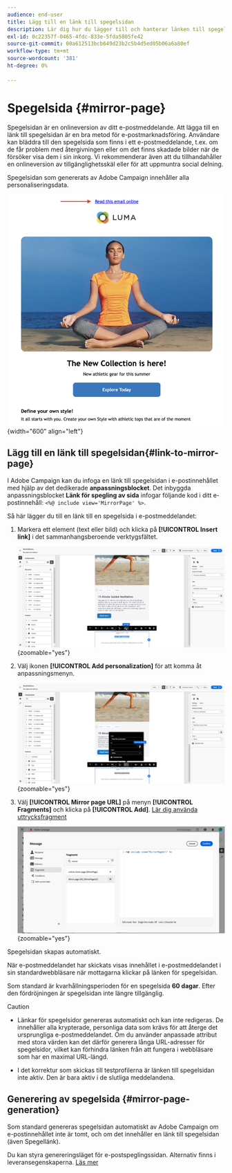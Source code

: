 ```yaml
---
audience: end-user
title: Lägg till en länk till spegelsidan
description: Lär dig hur du lägger till och hanterar länken till spegelsidan
exl-id: 0c22357f-0465-4fdc-833e-5fda5805fe42
source-git-commit: 00a612513bcb649d23b2c5b4d5ed05b06a6a80ef
workflow-type: tm+mt
source-wordcount: '381'
ht-degree: 0%

---
```


# Spegelsida {#mirror-page}

Spegelsidan är en onlineversion av ditt e-postmeddelande. Att lägga till en länk till spegelsidan är en bra metod för e-postmarknadsföring. Användare kan bläddra till den spegelsida som finns i ett e-postmeddelande, t.ex. om de får problem med återgivningen eller om det finns skadade bilder när de försöker visa dem i sin inkorg. Vi rekommenderar även att du tillhandahåller en onlineversion av tillgänglighetsskäl eller för att uppmuntra social delning.

Spegelsidan som genererats av Adobe Campaign innehåller alla personaliseringsdata.

![Spegellänksexempel](assets/mirror-page-link.png){width="600" align="left"}

## Lägg till en länk till spegelsidan{#link-to-mirror-page}

I Adobe Campaign kan du infoga en länk till spegelsidan i e-postinnehållet med hjälp av det dedikerade **anpassningsblocket**. Det inbyggda anpassningsblocket **Länk för spegling av sida** infogar följande kod i ditt e-postinnehåll: `<%@ include view='MirrorPage' %>`.

Så här lägger du till en länk till en spegelsida i e-postmeddelandet:

1. Markera ett element (text eller bild) och klicka på **[!UICONTROL Insert link]** i det sammanhangsberoende verktygsfältet.

   ![](assets/message-tracking-mirror-page.png){zoomable="yes"}

1. Välj ikonen **[!UICONTROL Add personalization]** för att komma åt anpassningsmenyn.

   ![](assets/message-tracking-mirror-page_2.png){zoomable="yes"}

1. Välj **[!UICONTROL Mirror page URL]** på menyn **[!UICONTROL Fragments]** och klicka på **[!UICONTROL Add]**. [Lär dig använda uttrycksfragment](../content/use-expression-fragments.md)

   ![](assets/message-tracking-mirror-page_3.png){zoomable="yes"}

Spegelsidan skapas automatiskt.

När e-postmeddelandet har skickats visas innehållet i e-postmeddelandet i sin standardwebbläsare när mottagarna klickar på länken för spegelsidan.

Som standard är kvarhållningsperioden för en spegelsida **60 dagar**. Efter den fördröjningen är spegelsidan inte längre tillgänglig.

>[!CAUTION]
>
>* Länkar för spegelsidor genereras automatiskt och kan inte redigeras. De innehåller alla krypterade, personliga data som krävs för att återge det ursprungliga e-postmeddelandet. Om du använder anpassade attribut med stora värden kan det därför generera långa URL-adresser för spegelsidor, vilket kan förhindra länken från att fungera i webbläsare som har en maximal URL-längd.
>
>* I det korrektur som skickas till testprofilerna är länken till spegelsidan inte aktiv. Den är bara aktiv i de slutliga meddelandena.


## Generering av spegelsida {#mirror-page-generation}

Som standard genereras spegelsidan automatiskt av Adobe Campaign om e-postinnehållet inte är tomt, och om det innehåller en länk till spegelsidan (även Spegellänk).

Du kan styra genereringsläget för e-postspeglingssidan. Alternativ finns i leveransegenskaperna. [Läs mer](../advanced-settings/delivery-settings.md#mirror)
